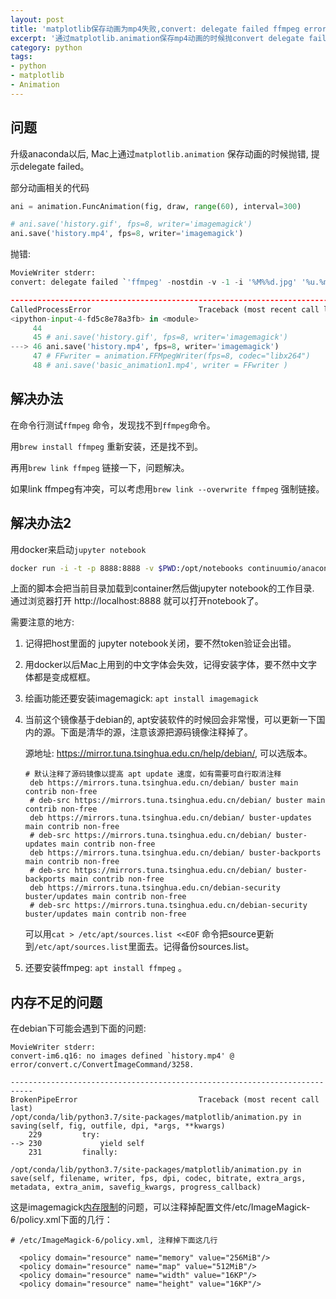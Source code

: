 ```yaml
---
layout: post
title: 'matplotlib保存动画为mp4失败,convert: delegate failed ffmpeg error'
excerpt: '通过matplotlib.animation保存mp4动画的时候抛convert delegate failed ffmpeg error. 解决方法是重装ffmpeg, 然后link ffmpeg'
category: python
tags:
- python
- matplotlib
- Animation
---
```


## 问题
升级anaconda以后, Mac上通过`matplotlib.animation` 保存动画的时候抛错, 提示delegate failed。

部分动画相关的代码

~~~python
ani = animation.FuncAnimation(fig, draw, range(60), interval=300)

# ani.save('history.gif', fps=8, writer='imagemagick')
ani.save('history.mp4', fps=8, writer='imagemagick')
~~~

抛错:

~~~python
MovieWriter stderr:
convert: delegate failed `'ffmpeg' -nostdin -v -1 -i '%M%%d.jpg' '%u.%m' 2> '%u'' @ error/delegate.c/InvokeDelegate/1897.

---------------------------------------------------------------------------
CalledProcessError                        Traceback (most recent call last)
<ipython-input-4-fd5c8e78a3fb> in <module>
     44 
     45 # ani.save('history.gif', fps=8, writer='imagemagick')
---> 46 ani.save('history.mp4', fps=8, writer='imagemagick')
     47 # FFwriter = animation.FFMpegWriter(fps=8, codec="libx264")
     48 # ani.save('basic_animation1.mp4', writer = FFwriter )
~~~

## 解决办法

在命令行测试`ffmpeg` 命令，发现找不到`ffmpeg`命令。

用`brew install ffmpeg` 重新安装，还是找不到。 

再用`brew link ffmpeg` 链接一下，问题解决。

如果link ffmpeg有冲突，可以考虑用`brew link --overwrite ffmpeg` 强制链接。

## 解决办法2

用docker来启动`jupyter notebook`

~~~sh
docker run -i -t -p 8888:8888 -v $PWD:/opt/notebooks continuumio/anaconda3 /bin/bash -c "/opt/conda/bin/conda install jupyter -y --quiet && /opt/conda/bin/jupyter notebook --allow-root --notebook-dir=/opt/notebooks --ip='0.0.0.0' --port=8888 --no-browser"
~~~

上面的脚本会把当前目录加载到container然后做jupyter notebook的工作目录. 通过浏览器打开 http://localhost:8888 就可以打开notebook了。

需要注意的地方: 
1. 记得把host里面的 jupyter notebook关闭，要不然token验证会出错。
2. 用docker以后Mac上用到的中文字体会失效，记得安装字体，要不然中文字体都是变成框框。
3. 绘画功能还要安装imagemagick: `apt install imagemagick`
4. 当前这个镜像基于debian的, apt安装软件的时候回会非常慢，可以更新一下国内的源。下面是清华的源，注意该源把源码镜像注释掉了。 
    
    源地址: https://mirror.tuna.tsinghua.edu.cn/help/debian/, 可以选版本。

   ~~~
   # 默认注释了源码镜像以提高 apt update 速度，如有需要可自行取消注释
    deb https://mirrors.tuna.tsinghua.edu.cn/debian/ buster main contrib non-free
    # deb-src https://mirrors.tuna.tsinghua.edu.cn/debian/ buster main contrib non-free
    deb https://mirrors.tuna.tsinghua.edu.cn/debian/ buster-updates main contrib non-free
    # deb-src https://mirrors.tuna.tsinghua.edu.cn/debian/ buster-updates main contrib non-free
    deb https://mirrors.tuna.tsinghua.edu.cn/debian/ buster-backports main contrib non-free
    # deb-src https://mirrors.tuna.tsinghua.edu.cn/debian/ buster-backports main contrib non-free
    deb https://mirrors.tuna.tsinghua.edu.cn/debian-security buster/updates main contrib non-free
    # deb-src https://mirrors.tuna.tsinghua.edu.cn/debian-security buster/updates main contrib non-free
   ~~~
   可以用`cat > /etc/apt/sources.list <<EOF` 命令把source更新到`/etc/apt/sources.list`里面去。记得备份sources.list。
5. 还要安装ffmpeg: `apt install ffmpeg` 。


## 内存不足的问题
在debian下可能会遇到下面的问题:

~~~
MovieWriter stderr:
convert-im6.q16: no images defined `history.mp4' @ error/convert.c/ConvertImageCommand/3258.

---------------------------------------------------------------------------
BrokenPipeError                           Traceback (most recent call last)
/opt/conda/lib/python3.7/site-packages/matplotlib/animation.py in saving(self, fig, outfile, dpi, *args, **kwargs)
    229         try:
--> 230             yield self
    231         finally:

/opt/conda/lib/python3.7/site-packages/matplotlib/animation.py in save(self, filename, writer, fps, dpi, codec, bitrate, extra_args, metadata, extra_anim, savefig_kwargs, progress_callback)
~~~

这是imagemagick[内存限制](https://github.com/ImageMagick/ImageMagick/issues/396)的问题，可以注释掉配置文件/etc/ImageMagick-6/policy.xml下面的几行：

~~~
# /etc/ImageMagick-6/policy.xml, 注释掉下面这几行

  <policy domain="resource" name="memory" value="256MiB"/>
  <policy domain="resource" name="map" value="512MiB"/>
  <policy domain="resource" name="width" value="16KP"/>
  <policy domain="resource" name="height" value="16KP"/>
~~~


